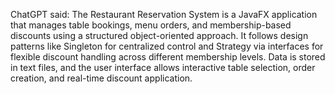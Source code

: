 ChatGPT said:
The Restaurant Reservation System is a JavaFX application that manages table bookings, menu orders, and membership-based discounts using a structured object-oriented approach. It follows design patterns like Singleton for centralized control and Strategy via interfaces for flexible discount handling across different membership levels. Data is stored in text files, and the user interface allows interactive table selection, order creation, and real-time discount application.
